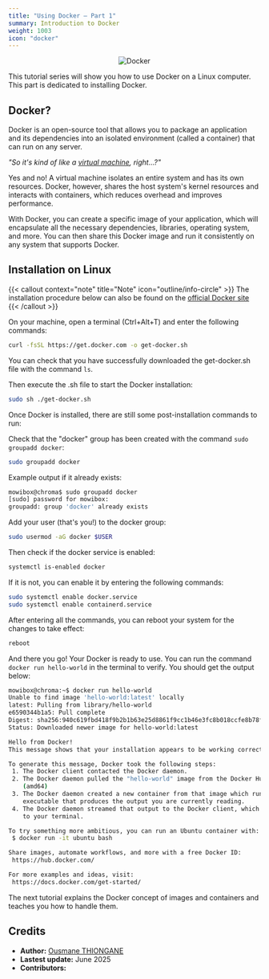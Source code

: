 ```yaml
---
title: "Using Docker – Part 1"
summary: Introduction to Docker
weight: 1003
icon: "docker"
---
```


<p align="center">
    <img src="/chroma/images/docker1.png" alt="Docker" class="w-full h-auto" />
</p>

This tutorial series will show you how to use Docker on a Linux computer. This part is dedicated to installing Docker.

## Docker?

Docker is an open-source tool that allows you to package an application and its dependencies into an isolated environment (called a container) that can run on any server.

_"So it's kind of like a [virtual machine](https://cloud.google.com/learn/what-is-a-virtual-machine?hl=en), right...?"_

Yes and no! A virtual machine isolates an entire system and has its own resources. Docker, however, shares the host system's kernel resources and interacts with containers, which reduces overhead and improves performance.

With Docker, you can create a specific image of your application, which will encapsulate all the necessary dependencies, libraries, operating system, and more. You can then share this Docker image and run it consistently on any system that supports Docker.

## Installation on Linux

{{< callout context="note" title="Note" icon="outline/info-circle" >}}
The installation procedure below can also be found on the [official Docker site](https://docs.docker.com/engine/install/ubuntu)
{{< /callout >}}

On your machine, open a terminal (Ctrl+Alt+T) and enter the following commands:

```bash {frame="none"}
curl -fsSL https://get.docker.com -o get-docker.sh
```

You can check that you have successfully downloaded the get-docker.sh file with the command `ls`.

Then execute the .sh file to start the Docker installation:

```bash {frame="none"}
sudo sh ./get-docker.sh
```

Once Docker is installed, there are still some post-installation commands to run:

Check that the "docker" group has been created with the command `sudo groupadd docker`:

```bash {frame="none"}
sudo groupadd docker
```

Example output if it already exists:

```bash {title="Terminal"}
mowibox@chroma$ sudo groupadd docker
[sudo] password for mowibox:
groupadd: group 'docker' already exists
```

Add your user (that's you!) to the docker group:

```bash {frame="none"}
sudo usermod -aG docker $USER
```

Then check if the docker service is enabled:

```bash {frame="none"}
systemctl is-enabled docker
```

If it is not, you can enable it by entering the following commands:

```bash {frame="none"}
sudo systemctl enable docker.service
sudo systemctl enable containerd.service
```

After entering all the commands, you can reboot your system for the changes to take effect:

```bash {frame="none"}
reboot
```

And there you go! Your Docker is ready to use. You can run the command `docker run hello-world` in the terminal to verify. You should get the output below:

```bash {title="Terminal"}
mowibox@chroma:~$ docker run hello-world
Unable to find image 'hello-world:latest' locally
latest: Pulling from library/hello-world
e6590344b1a5: Pull complete
Digest: sha256:940c619fbd418f9b2b1b63e25d8861f9cc1b46e3fc8b018ccfe8b78f19b8cc4f
Status: Downloaded newer image for hello-world:latest

Hello from Docker!
This message shows that your installation appears to be working correctly.

To generate this message, Docker took the following steps:
 1. The Docker client contacted the Docker daemon.
 2. The Docker daemon pulled the "hello-world" image from the Docker Hub.
    (amd64)
 3. The Docker daemon created a new container from that image which runs the
    executable that produces the output you are currently reading.
 4. The Docker daemon streamed that output to the Docker client, which sent it
    to your terminal.

To try something more ambitious, you can run an Ubuntu container with:
 $ docker run -it ubuntu bash

Share images, automate workflows, and more with a free Docker ID:
 https://hub.docker.com/

For more examples and ideas, visit:
 https://docs.docker.com/get-started/
```

The next tutorial explains the Docker concept of images and containers and teaches you how to handle them.

## Credits

* **Author:** [Ousmane THIONGANE](https://github.com/Mowibox)
* **Lastest update:** June 2025
* **Contributors:**
